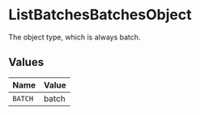 # ListBatchesBatchesObject

The object type, which is always batch.


## Values

| Name    | Value   |
| ------- | ------- |
| `BATCH` | batch   |